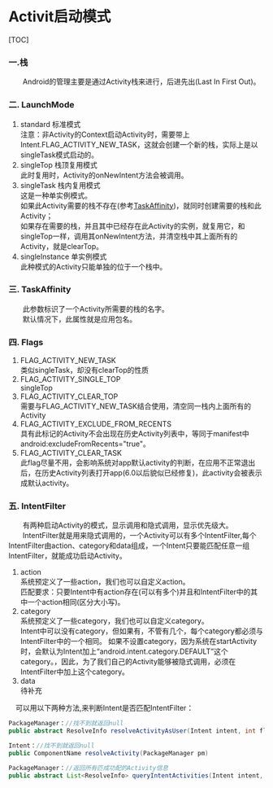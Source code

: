 # Activit启动模式

[TOC]

### 一.栈
&emsp;&emsp;Android的管理主要是通过Activity栈来进行，后进先出(Last In First Out)。

### 二. LaunchMode
1. standard 标准模式  
注意：非Activity的Context启动Activity时，需要带上Intent.FLAG_ACTIVITY_NEW_TASK，这就会创建一个新的栈，实际上是以singleTask模式启动的。
2. singleTop 栈顶复用模式  
此时复用时，Activity的onNewIntent方法会被调用。
3. singleTask 栈内复用模式  
这是一种单实例模式。  
如果此Activity需要的栈不存在(参考[TaskAffinity](#三-taskaffinity))，就同时创建需要的栈和此Activity；  
如果存在需要的栈，并且其中已经存在此Activity的实例，就复用它，和singleTop一样，调用其onNewIntent方法，并清空栈中其上面所有的Activity，就是clearTop。
4. singleInstance 单实例模式  
此种模式的Activity只能单独的位于一个栈中。

### 三. TaskAffinity
&emsp;&emsp;此参数标识了一个Activity所需要的栈的名字。  
&emsp;&emsp;默认情况下，此属性就是应用包名。
### 四. Flags
1. FLAG_ACTIVITY_NEW_TASK  
类似singleTask，却没有clearTop的性质
2. FLAG_ACTIVITY_SINGLE_TOP  
singleTop
3. FLAG_ACTIVITY_CLEAR_TOP  
需要与FLAG_ACTIVITY_NEW_TASK结合使用，清空同一栈内上面所有的Activity
4. FLAG_ACTIVITY_EXCLUDE_FROM_RECENTS  
具有此标记的Activity不会出现在历史Activity列表中，等同于manifest中android:excludeFromRecents="true"。
5. FLAG_ACTIVITY_CLEAR_TASK  
此flag尽量不用，会影响系统对app默认activity的判断，在应用不正常退出后，在历史Activity列表打开app(6.0以后貌似已经修复)，此activity会被表示成默认activity。

### 五. IntentFilter
&emsp;&emsp;有两种启动Activity的模式，显示调用和隐式调用，显示优先级大。  
&emsp;&emsp;IntentFilter就是用来隐式调用的，一个Activity可以有多个IntentFilter,每个IntentFilter由action、category和data组成，一个Intent只要能匹配任意一组IntentFilter，就能成功启动Activity。  
1. action  
系统预定义了一些action，我们也可以自定义action。  
匹配要求：只要Intent中有action存在(可以有多个)并且和IntentFilter中的其中一个action相同(区分大小写)。
2. category  
系统预定义了一些category，我们也可以自定义category。  
Intent中可以没有category，但如果有，不管有几个，每个category都必须与IntentFilter中的一个相同。
如果不设置category，因为系统在startActivity时，会默认为Intent加上“android.intent.category.DEFAULT”这个category。，因此，为了我们自己的Activity能够被隐式调用，必须在IntentFilter中加上这个category。
3. data  
        待补充


&emsp;可以用以下两种方法,来判断Intent是否匹配IntentFilter：
``` java
PackageManager：//找不到就返回null
public abstract ResolveInfo resolveActivityAsUser(Intent intent, int flags, int userId);

Intent：//找不到就返回null
public ComponentName resolveActivity(PackageManager pm)

PackageManager：//返回所有匹成功配的Activity信息
public abstract List<ResolveInfo> queryIntentActivities(Intent intent, int flags);
```
